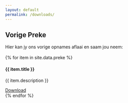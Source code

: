 ```yaml
---
layout: default
permalink: /downloads/
---
```


## Vorige Preke

Hier kan jy ons vorige opnames aflaai en saam jou neem:
<br>
<br> 
{% for item in site.data.preke %}
  <div class="row">
    <div class="col-md-12 mb-5">
      <div class="card"> 
        <div class="card_container">
          <h4><b>{{ item.title }}</b></h4> 
          <p>{{ item.description }}</p> 
          <a class="btn btn-primary btn-sm download_link" href="" target="_blank" id="{{ item.date }}">Download</a>
        </div>
      </div>
    </div> 
  </div>
{% endfor %}
